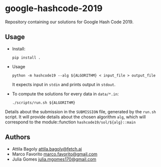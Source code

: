 # google-hashcode-2019

Repository containing our solutions for Google Hash Code 2019.

## Usage

- Install:

      pip install .

- Usage

      python -m hashcode19 --alg ${ALGORITHM} < input_file > output_file
      
    It expects input in `stdin` and prints output in `stdout`.

- To compute the solutions for every data in `data/*.in`:

      ./scripts/run.sh ${ALGORITHM}
      
Details about the submission in the `SUBMISSION` file, generated by the `run.sh` script.
It will provide details about the chosen algorithm `alg`, which will correspond to the
module::function `hashcode19/sol/${alg}::main`

## Authors

- Attila Bagoly <attila.bagoly@fetch.ai>
- Marco Favorito <marco.favorito@gmail.com>
- Julia Gomes <julia.mgomes170@gmail.com>
